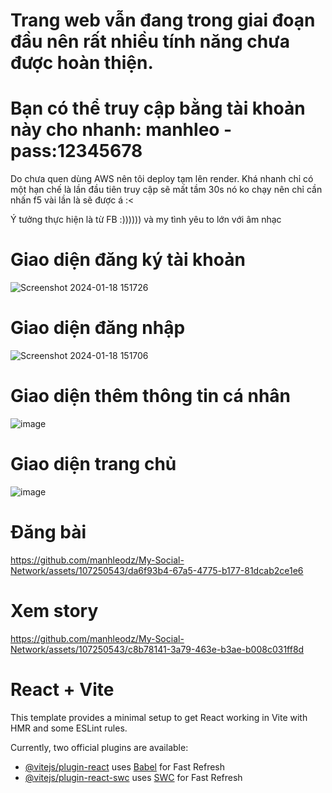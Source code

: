 # Trang web vẫn đang trong giai đoạn đầu nên rất nhiều tính năng chưa được hoàn thiện. 
# Bạn có thể truy cập bằng tài khoản này cho nhanh: manhleo -pass:12345678 

Do chưa quen dùng AWS nên tôi deploy tạm lên render. Khá nhanh chỉ có một hạn chế là lần đầu tiên truy cập sẽ mất tầm 30s nó ko chạy nên chỉ cần nhấn f5 vài lần là sẽ được á :<

Ý tưởng thực hiện là từ FB :)))))) và my tình yêu to lớn với âm nhạc

# Giao diện đăng ký tài khoản
![Screenshot 2024-01-18 151726](https://github.com/manhleodz/My-Social-Network/assets/107250543/c4f6c3e7-0b44-4b2f-80b4-d7d58c077f06)


# Giao diện đăng nhập

![Screenshot 2024-01-18 151706](https://github.com/manhleodz/My-Social-Network/assets/107250543/b5ef4eee-7a34-4aa8-a138-c5c7799046a9)

# Giao diện thêm thông tin cá nhân
![image](https://github.com/manhleodz/My-Social-Network/assets/107250543/634763a1-0817-45b5-bd90-09fd8dc7d52d)

# Giao diện trang chủ
![image](https://github.com/manhleodz/My-Social-Network/assets/107250543/6b7d0be2-67da-4522-8976-5be400319f5e)

# Đăng bài 
https://github.com/manhleodz/My-Social-Network/assets/107250543/da6f93b4-67a5-4775-b177-81dcab2ce1e6

# Xem story
https://github.com/manhleodz/My-Social-Network/assets/107250543/c8b78141-3a79-463e-b3ae-b008c031ff8d


# React + Vite

This template provides a minimal setup to get React working in Vite with HMR and some ESLint rules.

Currently, two official plugins are available:

- [@vitejs/plugin-react](https://github.com/vitejs/vite-plugin-react/blob/main/packages/plugin-react/README.md) uses [Babel](https://babeljs.io/) for Fast Refresh
- [@vitejs/plugin-react-swc](https://github.com/vitejs/vite-plugin-react-swc) uses [SWC](https://swc.rs/) for Fast Refresh
